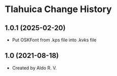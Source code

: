 Tlahuica Change History
====================

1.0.1 (2025-02-20)
------------------
* Put OSKFont from .kps file into .kvks file

1.0 (2021-08-18)
----------------
* Created by Aldo R. V.
